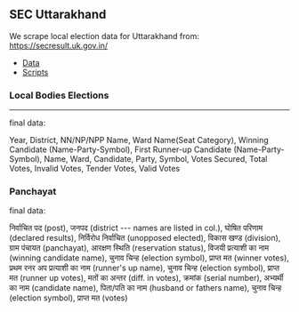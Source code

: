 ## SEC Uttarakhand

We scrape local election data for Uttarakhand from: https://secresult.uk.gov.in/

* [Data](data/)
* [Scripts](scripts/)

### Local Bodies Elections
---------------------------

final data: 


Year, District, NN/NP/NPP Name, Ward Name(Seat Category), Winning Candidate (Name-Party-Symbol), First Runner-up Candidate (Name-Party-Symbol), Name, Ward, Candidate, Party, Symbol, Votes Secured, Total Votes, Invalid Votes, Tender Votes, Valid Votes


### Panchayat

final data: 

निर्वाचित पद (post), जनपद (district --- names are listed in col.),  घोषित परिणाम (declared results), निर्विरोध निर्वाचित (unopposed elected), विकास खण्‍ड (division),	ग्राम पंचायत (panchayat), आरक्षण स्थिति (reservation status), विजयी प्रत्‍याशी का नाम (winning candidate name), चुनाव चिन्‍ह (election symbol),	प्राप्‍त मत (winner votes), प्रथम रनर अप प्रत्‍याशी का नाम (runner's up name),	चुनाव चिन्‍ह (election symbol),	प्राप्‍त मत (runner up votes), मतों का अन्‍तर (diff. in votes), क्रमांक (serial number), अभ्‍यर्थी का नाम (candidate name), पिता/पति का नाम (husband or fathers name),	चुनाव चिन्‍ह (election symbol),	प्राप्‍त मत (votes)

